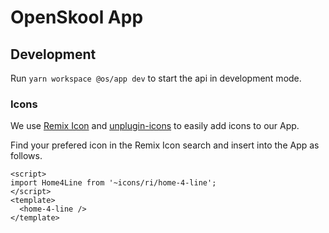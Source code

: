 # OpenSkool App

## Development

Run `yarn workspace @os/app dev` to start the api in development mode.

### Icons

We use [Remix Icon](http://remixicon.com/) and [unplugin-icons](https://github.com/antfu/unplugin-icons)
to easily add icons to our App.

Find your prefered icon in the Remix Icon search and insert into the App as follows.

```vue
<script>
import Home4Line from '~icons/ri/home-4-line';
</script>
<template>
  <home-4-line />
</template>
```
